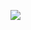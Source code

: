 ![](https://www.nta.go.jp/tmp/f2fe07a3-cae6-4474-9cdf-7a589232e0a1/images/5bac8c432360ba4fbf00481bd53fcd34e9a8828ad9d961ab456e7631ea66120a.jpg)